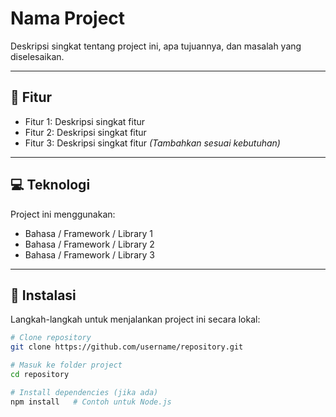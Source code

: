 # Nama Project

Deskripsi singkat tentang project ini, apa tujuannya, dan masalah yang diselesaikan.

---

## 📌 Fitur
- Fitur 1: Deskripsi singkat fitur
- Fitur 2: Deskripsi singkat fitur
- Fitur 3: Deskripsi singkat fitur
*(Tambahkan sesuai kebutuhan)*

---

## 💻 Teknologi
Project ini menggunakan:
- Bahasa / Framework / Library 1
- Bahasa / Framework / Library 2
- Bahasa / Framework / Library 3

---

## 🚀 Instalasi
Langkah-langkah untuk menjalankan project ini secara lokal:

```bash
# Clone repository
git clone https://github.com/username/repository.git

# Masuk ke folder project
cd repository

# Install dependencies (jika ada)
npm install   # Contoh untuk Node.js


